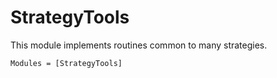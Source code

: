 # StrategyTools

This module implements routines common to many strategies.

```@autodocs
Modules = [StrategyTools]
```
